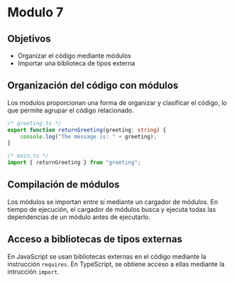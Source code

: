 # Modulo 7

## Objetivos

- Organizar el código mediante módulos
- Importar una biblioteca de tipos externa

## Organización del código con módulos

Los modulos proporcionan una forma de organizar y clasificar el código, lo que permite agrupar el código relacionado. 

```ts
/* greeting.ts */
export function returnGreeting(greeting: string) {
    console.log("The message is: " + greeting);
}

/* main.ts */
import { returnGreeting } from "greeting";
```

## Compilación de módulos

Los módulos se importan entre sí mediante un cargador de módulos. En tiempo de ejecución, el cargador de módulos busca y ejecuta todas las dependencias de un módulo antes de ejecutarlo. 

## Acceso a bibliotecas de tipos externas

En JavaScript se usan bibliotecas externas en el código mediante la instrucción `requires`. En TypeScript, se obtiene acceso a ellas mediante la intrucción `import`.

